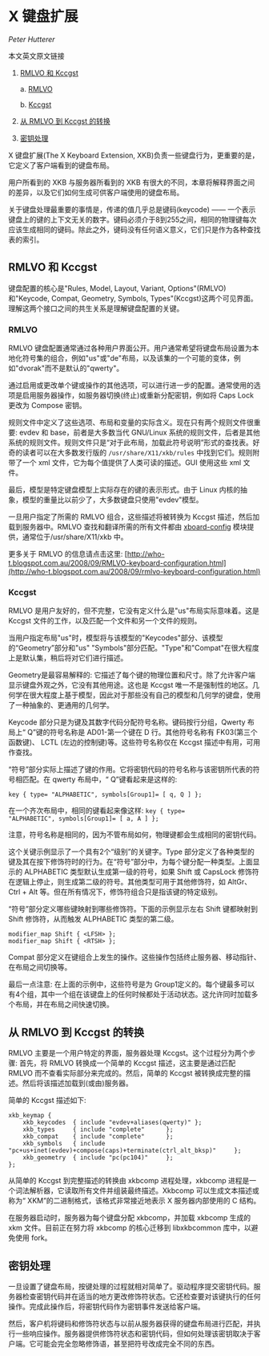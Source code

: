 # X 键盘扩展

*Peter Hutterer*

本文英文原文链接
1. [RMLVO 和 Kccgst](https://www.x.org/wiki/guide/hutterer-kbd/#index1h2)

    a. [RMLVO](https://www.x.org/wiki/guide/hutterer-kbd/#index1h3)

    b. [Kccgst](https://www.x.org/wiki/guide/hutterer-kbd/#index2h3)

2. [从 RMLVO 到 Kccgst 的转换](https://www.x.org/wiki/guide/hutterer-kbd/#index2h2)
3. [密钥处理](https://www.x.org/wiki/guide/hutterer-kbd/#index3h2)

X 键盘扩展(The X Keyboard Extension, XKB)负责一些键盘行为，更重要的是，它定义了客户端看到的键盘布局。

用户所看到的 XKB 与服务器所看到的 XKB 有很大的不同，本章将解释界面之间的差异，以及它们如何生成可供客户端使用的键盘布局。

关于键盘处理最重要的事情是，传递的值几乎总是键码(keycode) —— 一个表示键盘上的键的上下文无关的数字。键码必须介于8到255之间，相同的物理键每次应该生成相同的键码。除此之外，键码没有任何语义意义，它们只是作为各种查找表的索引。

## RMLVO 和 Kccgst
键盘配置的核心是"Rules, Model, Layout, Variant, Options"(RMLVO)和"Keycode, Compat, Geometry, Symbols, Types"(Kccgst)这两个可见界面。理解这两个接口之间的共生关系是理解键盘配置的关键。

### RMLVO
RMLVO 键盘配置通常通过各种用户界面公开。用户通常希望将键盘布局设置为本地化符号集的组合，例如"us"或"de"布局，以及该集的一个可能的变体，例如"dvorak"而不是默认的"qwerty"。

通过启用或更改单个键或操作的其他选项，可以进行进一步的配置。通常使用的选项是启用服务器操作，如服务器切换(终止)或重新分配密钥，例如将 Caps Lock 更改为 Compose 密钥。

规则文件中定义了这些选项、布局和变量的实际含义。现在只有两个规则文件很重要: evdev 和 base，前者是大多数当代 GNU/Linux 系统的规则文件，后者是其他系统的规则文件。规则文件只是“对于此布局，加载此符号说明”形式的查找表。好奇的读者可以在大多数发行版的 <code>/usr/share/X11/xkb/rules</code> 中找到它们。规则附带了一个 xml 文件，它为每个值提供了人类可读的描述。GUI 使用这些 xml 文件。

最后，模型是特定键盘模型上实际存在的键的表示形式。由于 Linux 内核的抽象，模型的重量比以前少了，大多数键盘只使用"evdev"模型。

一旦用户指定了所需的 RMLVO 组合，这些描述将被转换为 Kccgst 描述，然后加载到服务器中。RMLVO 查找和翻译所需的所有文件都由 [xboard-config](http://www.freedesktop.org/wiki/Software/XKeyboardConfig/) 模块提供，通常位于/usr/share/X11/xkb 中。

更多关于 RMLVO 的信息请点击这里: [http://who-t.blogspot.com.au/2008/09/RMLVO-keyboard-configuration.html](http://who-t.blogspot.com.au/2008/09/rmlvo-keyboard-configuration.html)

### Kccgst
RMLVO 是用户友好的，但不完整，它没有定义什么是"us"布局实际意味着。这是 Kccgst 文件的工作，以及匹配一个文件和另一个文件的规则。

当用户指定布局"us"时，模型将与该模型的"Keycodes"部分、该模型的“Geometry”部分和"us" "Symbols"部分匹配。"Type"和"Compat"在很大程度上是默认集，稍后将对它们进行描述。

Geometry是最容易解释的: 它描述了每个键的物理位置和尺寸。除了允许客户端显示键盘外观之外，它没有其他用途。这也是 Kccgst 唯一不是强制性的地区。几何学在很大程度上基于模型，因此对于那些没有自己的模型和几何学的键盘，使用了一种抽象的、更通用的几何学。

Keycode 部分只是为键及其数字代码分配符号名称。键码按行分组，Qwerty 布局上“ Q”键的符号名称是 AD01-第一个键在 D 行。其他符号名称有 FK03(第三个函数键)、 LCTL (左边的控制键)等。这些符号名称仅在 Kccgst 描述中有用，可用作查找。

“符号”部分实际上描述了键的作用。它将密钥代码的符号名称与该密钥所代表的符号相匹配。在 qwerty 布局中，“ Q”键看起来是这样的:
```
key { type= "ALPHABETIC", symbols[Group1]= [ q, Q ] };
```

在一个齐次布局中，相同的键看起来像这样: <code>key { type= "ALPHABETIC", symbols[Group1]= [ a, A ] };</code>

注意，符号名称是相同的，因为不管布局如何，物理键都会生成相同的密钥代码。

这个关键示例显示了一个具有2个“级别”的关键字。Type 部分定义了各种类型的键及其在按下修饰符时的行为。在“符号”部分中，为每个键分配一种类型。上面显示的 ALPHABETIC 类型默认生成第一级的符号，如果 Shift 或 CapsLock 修饰符在逻辑上停止，则生成第二级的符号。其他类型可用于其他修饰符，如 AltGr、 Ctrl + Alt 等。但在所有情况下，修饰符组合只是指该键的特定级别。

“符号”部分定义哪些键映射到哪些修饰符。下面的示例显示左右 Shift 键都映射到 Shift 修饰符，从而触发 ALPHABETIC 类型的第二级。
```
modifier_map Shift { <LFSH> };
modifier_map Shift { <RTSH> };
```

Compat 部分定义在键组合上发生的操作。这些操作包括终止服务器、移动指针、在布局之间切换等。

最后一点注意: 在上面的示例中，这些符号是为 Group1定义的。每个键最多可以有4个组，其中一个组在该键盘上的任何时候都处于活动状态。这允许同时加载多个布局，并在布局之间快速切换。

## 从 RMLVO 到 Kccgst 的转换
RMLVO 主要是一个用户特定的界面，服务器处理 Kccgst。这个过程分为两个步骤: 首先，将 RMLVO 转换成一个简单的 Kccgst 描述，这主要是通过匹配 RMLVO 而不查看实际部分来完成的。然后，简单的 Kccgst 被转换成完整的描述。然后将该描述加载到(或由)服务器。

简单的 Kccgst 描述如下:
```
xkb_keymap {
    xkb_keycodes  { include "evdev+aliases(qwerty)" };
    xkb_types     { include "complete"      };
    xkb_compat    { include "complete"      };
    xkb_symbols   { include "pc+us+inet(evdev)+compose(caps)+terminate(ctrl_alt_bksp)"     };
    xkb_geometry  { include "pc(pc104)"     };
};
```

从简单的 Kccgst 到完整描述的转换由 xkbcomp 进程处理，xkbcomp 进程是一个词法解析器，它读取所有文件并组装最终描述。Xkbcomp 可以生成文本描述或称为“ XKM”的二进制格式，该格式非常接近地表示 X 服务器内部使用的 C 结构。

在服务器启动时，服务器为每个键盘分配 xkbcomp，并加载 xkbcomp 生成的 xkm 文件。目前正在努力将 xkbcomp 的核心迁移到 libxkbcommon 库中，以避免使用 fork。

## 密钥处理
一旦设置了键盘布局，按键处理的过程就相对简单了。驱动程序提交密钥代码。服务器检查密钥代码并在适当的地方更改修饰符状态。它还检查要对该键执行的任何操作。完成此操作后，将密钥代码作为密钥事件发送给客户端。

然后，客户机将键码和修饰符状态与以前从服务器获得的键盘布局进行匹配，并执行一些响应操作。服务器提供修饰符状态和密钥代码，但如何处理该密钥取决于客户端。它可能会完全忽略修饰语，甚至把符号改成完全不同的东西。